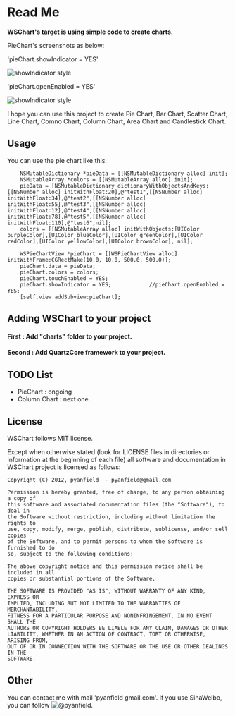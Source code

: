 Read Me
=====================

**WSChart's target is using simple code to create charts.**

PieChart's screenshots as below:

'pieChart.showIndicator = YES'

![showIndicator style](http://wwww.flickr.com/photos/pyanfield/6810927299/ "showIndicator style")

'pieChart.openEnabled = YES'

![showIndicator style](http://wwww.flickr.com/photos/pyanfield/6810927259/ "showIndicator style")

I hope you can use this project to create Pie Chart, Bar Chart, Scatter Chart, Line Chart, Comno Chart, Column Chart, Area Chart and Candlestick Chart.

Usage
------------------

You can use the pie chart like this:
```objc
	NSMutableDictionary *pieData = [[NSMutableDictionary alloc] init];
    NSMutableArray *colors = [[NSMutableArray alloc] init];
    pieData = [NSMutableDictionary dictionaryWithObjectsAndKeys:[[NSNumber alloc] initWithFloat:20],@"test1",[[NSNumber alloc] initWithFloat:34],@"test2",[[NSNumber alloc] initWithFloat:55],@"test3",[[NSNumber alloc] initWithFloat:12],@"test4",[[NSNumber alloc] initWithFloat:78],@"test5",[[NSNumber alloc] initWithFloat:110],@"test6",nil];
    colors = [[NSMutableArray alloc] initWithObjects:[UIColor purpleColor],[UIColor blueColor],[UIColor greenColor],[UIColor redColor],[UIColor yellowColor],[UIColor brownColor], nil]; 
    
    WSPieChartView *pieChart = [[WSPieChartView alloc] initWithFrame:CGRectMake(10.0, 10.0, 500.0, 500.0)];
    pieChart.data = pieData;
    pieChart.colors = colors;
    pieChart.touchEnabled = YES;
    pieChart.showIndicator = YES;            //pieChart.openEnabled = YES;
    [self.view addSubview:pieChart];
```

Adding WSChart to your project
------------------

#### First : Add "charts" folder to your project.

#### Second : Add QuartzCore framework to your project.

TODO List
----------------------- 
* PieChart : ongoing
* Column Chart : next one.

License
------------------------
WSChart follows MIT license.

Except when otherwise stated (look for LICENSE files in directories or
information at the beginning of each file) all software and
documentation in WSChart project is licensed as follows: 

	Copyright (C) 2012, pyanfield  - pyanfield@gmail.com

	Permission is hereby granted, free of charge, to any person obtaining a copy of
	this software and associated documentation files (the "Software"), to deal in
	the Software without restriction, including without limitation the rights to
	use, copy, modify, merge, publish, distribute, sublicense, and/or sell copies
	of the Software, and to permit persons to whom the Software is furnished to do
	so, subject to the following conditions:

	The above copyright notice and this permission notice shall be included in all
	copies or substantial portions of the Software.

	THE SOFTWARE IS PROVIDED "AS IS", WITHOUT WARRANTY OF ANY KIND, EXPRESS OR
	IMPLIED, INCLUDING BUT NOT LIMITED TO THE WARRANTIES OF MERCHANTABILITY,
	FITNESS FOR A PARTICULAR PURPOSE AND NONINFRINGEMENT. IN NO EVENT SHALL THE
	AUTHORS OR COPYRIGHT HOLDERS BE LIABLE FOR ANY CLAIM, DAMAGES OR OTHER
	LIABILITY, WHETHER IN AN ACTION OF CONTRACT, TORT OR OTHERWISE, ARISING FROM,
	OUT OF OR IN CONNECTION WITH THE SOFTWARE OR THE USE OR OTHER DEALINGS IN THE
	SOFTWARE.

Other
------------------------
You can contact me with mail 'pyanfield <at> gmail.com'.
if you use SinaWeibo, you can follow ![@pyanfield](http://www.weibo.com/pyanfield "pyanfield").




